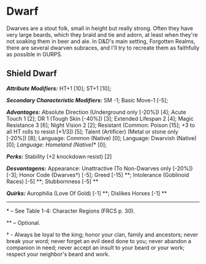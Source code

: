 # Dwarf

Dwarves are a stout folk, small in height but really strong. Often they have very large beards, which they braid and tie and adorn, at least when they're not soaking them in beer and ale.
In D&D's main setting, Forgotten Realms, there are several dwarven subraces, and I'll try to recreate them as faithfully as possible in GURPS.

## Shield Dwarf

***Attribute Modifiers:*** HT+1 [10]; ST+1 [10];

***Secondary Characteristic Modifiers:*** SM -1; Basic Move-1 [-5];

***Advantages:*** Absolute Direction (Underground only [-20%]) [4]; Acute Touch 1 [2]; DR 1 (Tough Skin [-40%]) [3]; Extended Lifespan 2 [4]; Magic Resistance 3 [6]; Night Vision 2 [2]; Resistant (Common: Poison [15]; +3 to all HT rolls to resist [×1/3]) [5]; Talent (Artificer) (Metal or stone only [-20%]) [8]; Language: Common (Native) [0]; Language: Dwarvish (Native) [0]; *Language: Homeland (Native)** [0];

***Perks:*** Stability (+2 knockdown resist) [2]

***Desvantagens:*** Appearance: Unattractive (To Non-Dwarves only [-20%]) [-3]; Honor Code (Dwarves†) [-5]; Greed [-15] **; Intolerance (Goblinoid Races) [-5] **; Stubbornness [-5] **

***Quirks:*** Aurophilia (Love Of Gold) [-1] **; Dislikes Horses [-1] **

***

\* – See Table 1-4: Character Regions (FRCS p. 30).

** – Optional.

† - Always be loyal to the king; honor your clan, family and ancestors; never break your word; never forget an evil deed done to you; never abandon a companion in need; never accept an insult to your beard or your work; respect your neighbor's beard and work.
